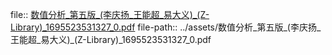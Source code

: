 file:: [数值分析_第五版_(李庆扬_王能超_易大义)_(Z-Library)_1695523531327_0.pdf](../assets/数值分析_第五版_(李庆扬_王能超_易大义)_(Z-Library)_1695523531327_0.pdf)
file-path:: ../assets/数值分析_第五版_(李庆扬_王能超_易大义)_(Z-Library)_1695523531327_0.pdf
